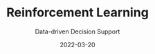 ---
title: Reinforcement Learning
subtitle:  Data-driven Decision Support
layout: default
modal-id: 3
date: 2022-03-20
img: mcts.png
thumbnail: mcts.png
alt: image-alt
project-date: March 2022
client: Confidential
category: Data-driven Decision Support
description: "Implementing, adjusting and comparing 3 multi-armed bandits (reinforcement learning settings) algorithms' performances."
read_more: ""
read_more_link: ""
---